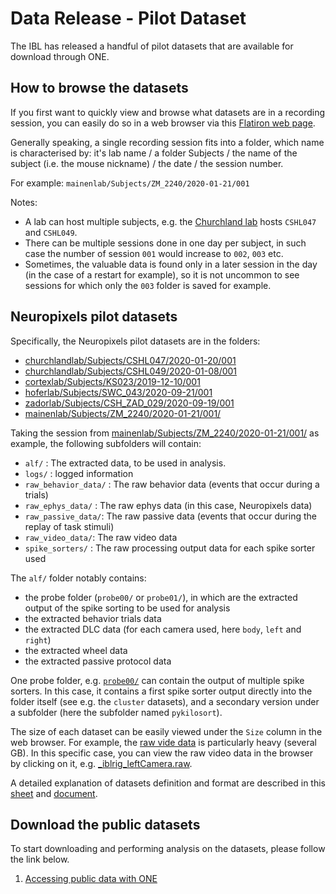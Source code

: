 # Data Release - Pilot Dataset

The IBL has released a handful of pilot datasets that are available for download through ONE.

## How to browse the datasets
If you first want to quickly view and browse what datasets are in a recording session, you can easily do so in a web browser via this [Flatiron web page](https://ibl.flatironinstitute.org/public/).

Generally speaking, a single recording session fits into a folder, which name is characterised by:
it's lab name / a folder Subjects / the name of the subject (i.e. the mouse nickname) / the date / the session number.

For example: `mainenlab/Subjects/ZM_2240/2020-01-21/001`

Notes:
- A lab can host multiple subjects, e.g. the
[Churchland lab](https://ibl.flatironinstitute.org/public/churchlandlab/Subjects) hosts `CSHL047` and `CSHL049`.
- There can be multiple sessions done in one day per subject, in such case the number of session `001` would increase
to `002`, `003` etc.
- Sometimes, the valuable data is found only in a later session in the day (in the case of a restart for example),
so it is not uncommon to see sessions for which only the `003` folder is saved for example.

## Neuropixels pilot datasets
Specifically, the Neuropixels pilot datasets are in the folders:

- [churchlandlab/Subjects/CSHL047/2020-01-20/001](https://ibl.flatironinstitute.org/public/churchlandlab/Subjects/CSHL047/2020-01-20/001/)
- [churchlandlab/Subjects/CSHL049/2020-01-08/001](https://ibl.flatironinstitute.org/public/churchlandlab/Subjects/CSHL049/2020-01-08/001/)
- [cortexlab/Subjects/KS023/2019-12-10/001](https://ibl.flatironinstitute.org/public/cortexlab/Subjects/KS023/2019-12-10/001/)
- [hoferlab/Subjects/SWC_043/2020-09-21/001](https://ibl.flatironinstitute.org/public/hoferlab/Subjects/SWC_043/2020-09-21/001/)
- [zadorlab/Subjects/CSH_ZAD_029/2020-09-19/001](https://ibl.flatironinstitute.org/public/zadorlab/Subjects/CSH_ZAD_029/2020-09-19/001/)
- [mainenlab/Subjects/ZM_2240/2020-01-21/001/](https://ibl.flatironinstitute.org/public/mainenlab/Subjects/ZM_2240/2020-01-21/001/)

Taking the session from [mainenlab/Subjects/ZM_2240/2020-01-21/001/](https://ibl.flatironinstitute.org/public/mainenlab/Subjects/ZM_2240/2020-01-21/001/)
 as example, the following subfolders will contain:
- `alf/` : The extracted data, to be used in analysis.
- `logs/` : logged information
- `raw_behavior_data/` : The raw behavior data (events that occur during a trials)
- `raw_ephys_data/` : The raw ephys data (in this case, Neuropixels data)
- `raw_passive_data/`: The raw passive data (events that occur during the replay of task stimuli)
- `raw_video_data/`: The raw video data
- `spike_sorters/` : The raw processing output data for each spike sorter used

The `alf/` folder notably contains:
- the probe folder (`probe00/` or `probe01/`), in which are the extracted output of the spike sorting to be used for analysis
- the extracted behavior trials data
- the extracted DLC data (for each camera used, here `body`, `left` and `right`)
- the extracted wheel data
- the extracted passive protocol data

One probe folder, e.g. [`probe00/`](https://ibl.flatironinstitute.org/public/mainenlab/Subjects/ZM_2240/2020-01-21/001/alf/probe00/)
can contain the output of multiple spike sorters. In this case, it contains a first spike sorter output directly into the
folder itself (see e.g. the `cluster` datasets), and a secondary version under a subfolder
(here the subfolder named `pykilosort`).

The size of each dataset can be easily viewed under the `Size` column in the web browser. For example,
the [raw vide data](https://ibl.flatironinstitute.org/public/mainenlab/Subjects/ZM_2240/2020-01-21/001/raw_video_data/)
is particularly heavy (several GB). In this specific case, you can view the raw video data in the browser by clicking on it,
e.g. [_iblrig_leftCamera.raw](https://ibl.flatironinstitute.org/public/mainenlab/Subjects/ZM_2240/2020-01-21/001/raw_video_data/_iblrig_leftCamera.raw.edcfa043-6314-4f80-ba6f-bf6d08922eda.mp4).

A detailed explanation of datasets definition and format are described
in this [sheet](https://docs.google.com/spreadsheets/u/1/d/1ieLXRPLLSgUKcLvFkrqizfZl5HjdfE6bQ2KLBCRmjQo/edit?usp=drive_web&ouid=107692576857324699678)
and [document](https://docs.google.com/document/d/1OqIqqakPakHXRAwceYLwFY9gOrm8_P62XIfCTnHwstg/edit#).

## Download the public datasets

To start downloading and performing analysis on the datasets, please follow the link below.

1)  [Accessing public data with ONE](https://int-brain-lab.github.io/ONE/notebooks/one_quickstart.html)